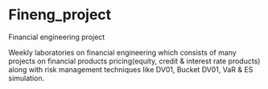 # Fineng_project
Financial engineering project

Weekly laboratories on financial engineering which consists of many projects on financial products pricing(equity, credit & interest rate products) along with risk management techniques like DV01, Bucket DV01, VaR & ES simulation.
